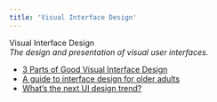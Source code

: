 ```yaml
---
title: 'Visual Interface Design'
---
```


Visual Interface Design  
_The design and presentation of visual user interfaces._

*   [3 Parts of Good Visual Interface Design](https://fadeyev.net/visual-interface-design/)
*   [A guide to interface design for older adults](https://uxdesign.cc/a-guide-to-interface-design-for-older-adults-31109468d46d)
*   [What’s the next UI design trend?](https://uxdesign.cc/whats-the-next-ui-design-trend-75c8b61f5c7c)
